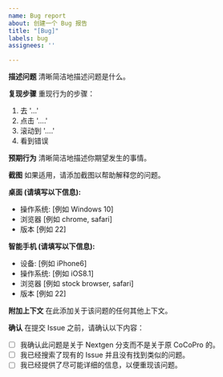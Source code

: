 ```yaml
---
name: Bug report
about: 创建一个 Bug 报告
title: "[Bug]"
labels: bug
assignees: ''

---
```


**描述问题**
清晰简洁地描述问题是什么。

**复现步骤**
重现行为的步骤：
1. 去 '...'
2. 点击 '....'
3. 滚动到 '....'
4. 看到错误

**预期行为**
清晰简洁地描述你期望发生的事情。

**截图**
如果适用，请添加截图以帮助解释您的问题。

**桌面 (请填写以下信息):**
 - 操作系统: [例如 Windows 10]
 - 浏览器 [例如 chrome, safari]
 - 版本 [例如 22]

**智能手机 (请填写以下信息):**
 - 设备: [例如 iPhone6]
 - 操作系统: [例如 iOS8.1]
 - 浏览器 [例如 stock browser, safari]
 - 版本 [例如 22]

**附加上下文**
在此添加关于该问题的任何其他上下文。

**确认**
在提交 Issue 之前，请确认以下内容：
- [ ] 我确认此问题是关于 Nextgen 分支而不是关于原 CoCoPro 的。
- [ ] 我已经搜索了现有的 Issue 并且没有找到类似的问题。
- [ ] 我已经提供了尽可能详细的信息，以便重现该问题。
